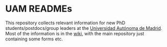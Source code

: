 # UAM READMEs

This repository collects relevant information for new PhD
students/postdocs/group leaders at the [Universidad Autónoma de
Madrid](https://www.uam.es). Most of the information is in the
[wiki](../../wiki), with the main repository just containing some forms etc.
